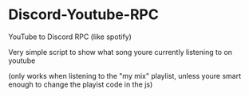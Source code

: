 # Discord-Youtube-RPC
YouTube to Discord RPC (like spotify)

Very simple script to show what song youre currently listening to on youtube

(only works when listening to the "my mix" playlist, unless youre smart enough to change the playist code in the js)
